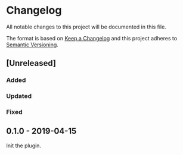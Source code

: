 Changelog
=========

All notable changes to this project will be documented in this file.

The format is based on [Keep a Changelog](http://keepachangelog.com/) and this project adheres to [Semantic Versioning](http://semver.org/).

## [Unreleased]

### Added
### Updated
### Fixed

## 0.1.0 - 2019-04-15

Init the plugin.
